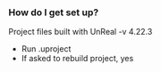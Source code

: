 ### How do I get set up? ###

Project files built with UnReal -v 4.22.3

- Run .uproject
- If asked to rebuild project, yes